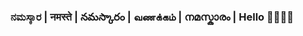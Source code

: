 ### ನಮಸ್ಕಾರ | नमस्ते | నమస్కారం | வணக்கம் | നമസ്കാരം | Hello 🙏🏼🙏🏼

<!--
**sanketzad/sanketzad** is a ✨ _special_ ✨ repository because its `README.md` (this file) appears on your GitHub profile.

Here are some ideas to get you started:

- 🔭 I’m currently working on ...
- 🌱 I’m currently learning ...
- 👯 I’m looking to collaborate on ...
- 🤔 I’m looking for help with ...
- 💬 Ask me about ...
- 📫 How to reach me: ...
- 😄 Pronouns: ...
- ⚡ Fun fact: ...
-->
